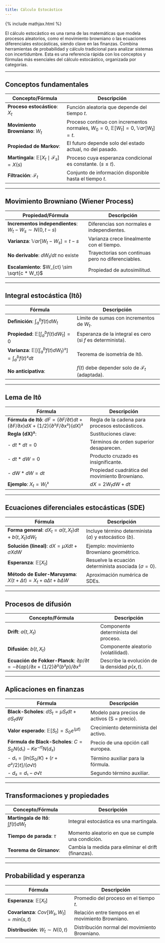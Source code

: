 ```yaml
---
title: Cálculo Estocástico
---
```


{% include mathjax.html %}

El cálculo estocástico es una rama de las matemáticas que modela procesos aleatorios, como el 
movimiento browniano o las ecuaciones diferenciales estocásticas, siendo clave en las finanzas. 
Combina herramientas de probabilidad y cálculo tradicional para analizar sistemas con incertidumbre. Esta
es una referencia rápida con los conceptos y fórmulas más esenciales del cálculo estocástico, 
organizada por categorías.

---

## Conceptos fundamentales

| Concepto/Fórmula                                            | Descripción                                                                                           |
|-------------------------------------------------------------|-------------------------------------------------------------------------------------------------------|
| **Proceso estocástico**: $X_t$                              | Función aleatoria que depende del tiempo $t$.                                                         |
| **Movimiento Browniano**: $W_t$                             | Proceso continuo con incrementos normales, $W_0 = 0$, $\mathbb{E}[W_t] = 0$, $\mathbb{V}ar[W_t] = t$. |
| **Propiedad de Markov**:                                    | El futuro depende solo del estado actual, no del pasado.                                              |
| **Martingala**: $\mathbb{E}[X_t \mid \mathcal{F}_s] = X(s)$ | Proceso cuya esperanza condicional es constante. $(s \leq t)$.                                        |
| **Filtración**: $\mathcal{F}_t$                             | Conjunto de información disponible hasta el tiempo $t$.                                               |

---

## Movimiento Browniano (Wiener Process)

| Propiedad/Fórmula                                          | Descripción                                        |
|------------------------------------------------------------|----------------------------------------------------|
| **Incrementos independientes**: $W_t - W_s \sim N(0, t-s)$ | Diferencias son normales e independientes.         |
| **Varianza**: $\mathbb{V}ar[W_t - W_s] = t - s$            | Varianza crece linealmente con el tiempo.          |
| **No derivable**: $dW_t/dt$ no existe                      | Trayectorias son continuas pero no diferenciables. |
| **Escalamiento**: $W_{ct} \sim \sqrt{c * W_t}$             | Propiedad de autosimilitud.                        |

---

## Integral estocástica (Itô)

| Fórmula                                                               | Descripción                                                |
|-----------------------------------------------------------------------|------------------------------------------------------------|
| **Definición**: $\int_a^b f(t) dW_t$                                  | Límite de sumas con incrementos de $W_t$.                  |
| **Propiedad**: $\mathbb{E}[\int_a^b f(t) dW_t] = 0$                   | Esperanza de la integral es cero (si $f$ es determinista). |
| **Varianza**: $\mathbb{E}[(\int_a^b f(t) dW_t)²] = \int_a^b f(t)² dt$ | Teorema de isometría de Itô.                               |
| **No anticipativa**:                                                  | $f(t)$ debe depender solo de $\mathcal{F}_t$ (adaptada).   |

---

## Lema de Itô

| Fórmula                                                                | Descripción                                    |
|------------------------------------------------------------------------|------------------------------------------------|
| **Fórmula de Itô**: $dF = (∂F/∂t)dt + (∂F/∂x)dX + (1/2)(∂²F/∂x²)(dX)²$ | Regla de la cadena para procesos estocásticos. |
| **Regla (dX)²**:                                                       | Sustituciones clave:                           |
| - $dt * dt = 0$                                                        | Términos de orden superior desaparecen.        |
| - $dt * dW = 0$                                                        | Producto cruzado es insignificante.            |
| - $dW * dW = dt$                                                       | Propiedad cuadrática del movimiento Browniano. |
| **Ejemplo**: $X_t = W_t²$                                              | $dX = 2W_tdW + dt$                             |

---

## Ecuaciones diferenciales estocásticas (SDE)

| Fórmula                                                   | Descripción                                             |
|-----------------------------------------------------------|---------------------------------------------------------|
| **Forma general**: $dX_t = a(t,X_t)dt + b(t,X_t)dW_t$     | Incluye término determinista ($a$) y estocástico ($b$). |
| **Solución (lineal)**: $dX = μX dt + σX dW$               | Ejemplo: movimiento Browniano geométrico.               |
| **Esperanza**: $\mathbb{E}[X_t]$                          | Resuelve la ecuación determinista asociada $(σ = 0)$.   |
| **Método de Euler-Maruyama**: $X(t+Δt) = X_t + aΔt + bΔW$ | Aproximación numérica de SDEs.                          |

---

## Procesos de difusión

| Concepto/Fórmula                                                      | Descripción                                     |
|-----------------------------------------------------------------------|-------------------------------------------------|
| **Drift**: $a(t, X_t)$                                                | Componente determinista del proceso.            |
| **Difusión**: $b(t, X_t)$                                             | Componente aleatorio (volatilidad).             |
| **Ecuación de Fokker-Planck**: $∂p/∂t = -∂(ap)/∂x + (1/2)∂²(b²p)/∂x²$ | Describe la evolución de la densidad $p(x,t).$  |

---

## Aplicaciones en finanzas

| Fórmula                                                         | Descripción                                  |
|-----------------------------------------------------------------|----------------------------------------------|
| **Black-Scholes**: $dS_t  = μS_t dt + σS_t dW$                  | Modelo para precios de activos (S = precio). |
| **Valor esperado**: $\mathbb{E}[S_t] = S_0e^{(μt)}$             | Crecimiento determinista del activo.         |
| **Fórmula de Black-Scholes**: $C = S_0 N(d₁) - K e^{-rt} N(d₂)$ | Precio de una opción call europea.           |
| - $d₁ = [ln(S_0/K) + (r + σ²/2)t] / (σ√t)$                      | Término auxiliar para la fórmula.            |
| - $d₂ = d₁ - σ√t$                                               | Segundo término auxiliar.                    |

---

## Transformaciones y propiedades

| Concepto/Fórmula                        | Descripción                                         |
|-----------------------------------------|-----------------------------------------------------|
| **Martingala de Itô**: $\int f(t) dW_t$ | Integral estocástica es una martingala.             |
| **Tiempo de parada**: $τ$               | Momento aleatorio en que se cumple una condición.   |
| **Teorema de Girsanov**:                | Cambia la medida para eliminar el drift (finanzas). |

---

## Probabilidad y esperanza

| Fórmula                                    | Descripción                                        |
|--------------------------------------------|----------------------------------------------------|
| **Esperanza**: $\mathbb{E}[X_t]$           | Promedio del proceso en el tiempo $t$.             |
| **Covarianza**: $Cov[W_s, W_t] = min(s,t)$ | Relación entre tiempos en el movimiento Browniano. |
| **Distribución**: $W_t \sim N(0, t)$       | Distribución normal del movimiento Browniano.      |

